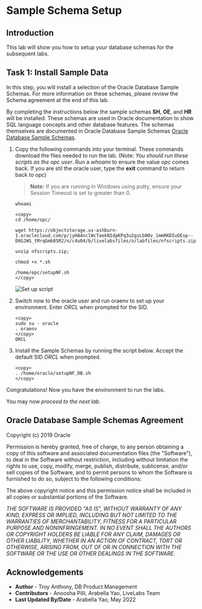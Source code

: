 # Sample Schema Setup

## Introduction
This lab will show you how to setup your database schemas for the subsequent labs.

## Task 1: Install Sample Data

In this step, you will install a selection of the Oracle Database Sample Schemas.  For more information on these schemas, please review the Schema agreement at the end of this lab.

By completing the instructions below the sample schemas **SH**, **OE**, and **HR** will be installed. These schemas are used in Oracle documentation to show SQL language concepts and other database features. The schemas themselves are documented in Oracle Database Sample Schemas [Oracle Database Sample Schemas](https://www.oracle.com/pls/topic/lookup?ctx=dblatest&id=COMSC).

1.  Copy the following commands into your terminal. These commands download the files needed to run the lab.  (Note: *You should run these scripts as the opc user*.  Run a *whoami* to ensure the value *opc* comes back.  If you are stil the oracle user, type the **exit** command to return back to opc)

    >**Note:** If you are running in Windows using putty, ensure your Session Timeout is set to greater than 0.
    ```
    whoami
    ```

    ````
    <copy>
    cd /home/opc/

    wget https://objectstorage.us-ashburn-1.oraclecloud.com/p/jyHA4nclWcTaekNIdpKPq3u2gsLb00v_1mmRKDIuOEsp--D6GJWS_tMrqGmb85R2/n/c4u04/b/livelabsfiles/o/labfiles/nfscripts.zip

    unzip nfscripts.zip;

    chmod +x *.sh

    /home/opc/setupNF.sh
    </copy>
    ````

    ![Set up script](./images/step1.1-setupscript1.png " " )


2.  Switch now to the oracle user and run oraenv to set up your environment.  Enter *ORCL* when prompted for the SID.
    ````
    <copy>
    sudo su - oracle
    . oraenv
    </copy>
    ORCL
    ````

3.  Install the Sample Schemas by running the script below. Accept the default SID *ORCL* when prompted.

    ````
    <copy>
    . /home/oracle/setupNF_DB.sh
    </copy>
    ````

Congratulations! Now you have the environment to run the labs.

You may now *proceed to the next lab*.

## Oracle Database Sample Schemas Agreement

Copyright (c) 2019 Oracle

Permission is hereby granted, free of charge, to any person obtaining a copy of this software and associated documentation files (the "Software"), to deal in the Software without restriction, including without limitation the rights to use, copy, modify, merge, publish, distribute, sublicense, and/or sell copies of the Software, and to permit persons to whom the Software is furnished to do so, subject to the following conditions:

The above copyright notice and this permission notice shall be included in all copies or substantial portions of the Software.

*THE SOFTWARE IS PROVIDED "AS IS", WITHOUT WARRANTY OF ANY KIND, EXPRESS OR IMPLIED, INCLUDING BUT NOT LIMITED TO THE WARRANTIES OF MERCHANTABILITY, FITNESS FOR A PARTICULAR PURPOSE AND NONINFRINGEMENT. IN NO EVENT SHALL THE AUTHORS OR COPYRIGHT HOLDERS BE LIABLE FOR ANY CLAIM, DAMAGES OR OTHER LIABILITY, WHETHER IN AN ACTION OF CONTRACT, TORT OR OTHERWISE, ARISING FROM, OUT OF OR IN CONNECTION WITH THE SOFTWARE OR THE USE OR OTHER DEALINGS IN THE SOFTWARE.*

## **Acknowledgements**

- **Author** - Troy Anthony, DB Product Management
- **Contributors** - Anoosha Pilli, Arabella Yao, LiveLabs Team
- **Last Updated By/Date** - Arabella Yao, May 2022